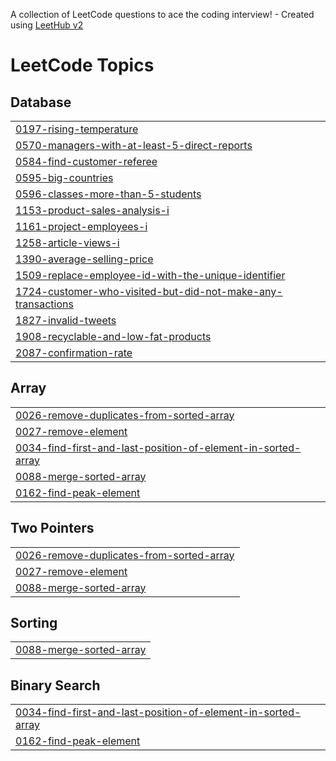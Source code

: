A collection of LeetCode questions to ace the coding interview! - Created using [LeetHub v2](https://github.com/arunbhardwaj/LeetHub-2.0)
<!---LeetCode Topics Start-->
# LeetCode Topics
## Database
|  |
| ------- |
| [0197-rising-temperature](https://github.com/Airuikeric/LeetCode/tree/master/0197-rising-temperature) |
| [0570-managers-with-at-least-5-direct-reports](https://github.com/Airuikeric/LeetCode/tree/master/0570-managers-with-at-least-5-direct-reports) |
| [0584-find-customer-referee](https://github.com/Airuikeric/LeetCode/tree/master/0584-find-customer-referee) |
| [0595-big-countries](https://github.com/Airuikeric/LeetCode/tree/master/0595-big-countries) |
| [0596-classes-more-than-5-students](https://github.com/Airuikeric/LeetCode/tree/master/0596-classes-more-than-5-students) |
| [1153-product-sales-analysis-i](https://github.com/Airuikeric/LeetCode/tree/master/1153-product-sales-analysis-i) |
| [1161-project-employees-i](https://github.com/Airuikeric/LeetCode/tree/master/1161-project-employees-i) |
| [1258-article-views-i](https://github.com/Airuikeric/LeetCode/tree/master/1258-article-views-i) |
| [1390-average-selling-price](https://github.com/Airuikeric/LeetCode/tree/master/1390-average-selling-price) |
| [1509-replace-employee-id-with-the-unique-identifier](https://github.com/Airuikeric/LeetCode/tree/master/1509-replace-employee-id-with-the-unique-identifier) |
| [1724-customer-who-visited-but-did-not-make-any-transactions](https://github.com/Airuikeric/LeetCode/tree/master/1724-customer-who-visited-but-did-not-make-any-transactions) |
| [1827-invalid-tweets](https://github.com/Airuikeric/LeetCode/tree/master/1827-invalid-tweets) |
| [1908-recyclable-and-low-fat-products](https://github.com/Airuikeric/LeetCode/tree/master/1908-recyclable-and-low-fat-products) |
| [2087-confirmation-rate](https://github.com/Airuikeric/LeetCode/tree/master/2087-confirmation-rate) |
## Array
|  |
| ------- |
| [0026-remove-duplicates-from-sorted-array](https://github.com/Airuikeric/LeetCode/tree/master/0026-remove-duplicates-from-sorted-array) |
| [0027-remove-element](https://github.com/Airuikeric/LeetCode/tree/master/0027-remove-element) |
| [0034-find-first-and-last-position-of-element-in-sorted-array](https://github.com/Airuikeric/LeetCode/tree/master/0034-find-first-and-last-position-of-element-in-sorted-array) |
| [0088-merge-sorted-array](https://github.com/Airuikeric/LeetCode/tree/master/0088-merge-sorted-array) |
| [0162-find-peak-element](https://github.com/Airuikeric/LeetCode/tree/master/0162-find-peak-element) |
## Two Pointers
|  |
| ------- |
| [0026-remove-duplicates-from-sorted-array](https://github.com/Airuikeric/LeetCode/tree/master/0026-remove-duplicates-from-sorted-array) |
| [0027-remove-element](https://github.com/Airuikeric/LeetCode/tree/master/0027-remove-element) |
| [0088-merge-sorted-array](https://github.com/Airuikeric/LeetCode/tree/master/0088-merge-sorted-array) |
## Sorting
|  |
| ------- |
| [0088-merge-sorted-array](https://github.com/Airuikeric/LeetCode/tree/master/0088-merge-sorted-array) |
## Binary Search
|  |
| ------- |
| [0034-find-first-and-last-position-of-element-in-sorted-array](https://github.com/Airuikeric/LeetCode/tree/master/0034-find-first-and-last-position-of-element-in-sorted-array) |
| [0162-find-peak-element](https://github.com/Airuikeric/LeetCode/tree/master/0162-find-peak-element) |
<!---LeetCode Topics End-->